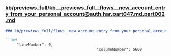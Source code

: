 ### kb/previews_full/kb__previews_full__flows__new_account_entry_from_your_personal_account@auth.har.part047.md.part002.md

```md
### kb/previews_full/flows__new_account_entry_from_your_personal_account@auth.har.part047.md (part 002)

```md
     "lineNumber": 0,
                                        "columnNumber": 5669

```

```

```
